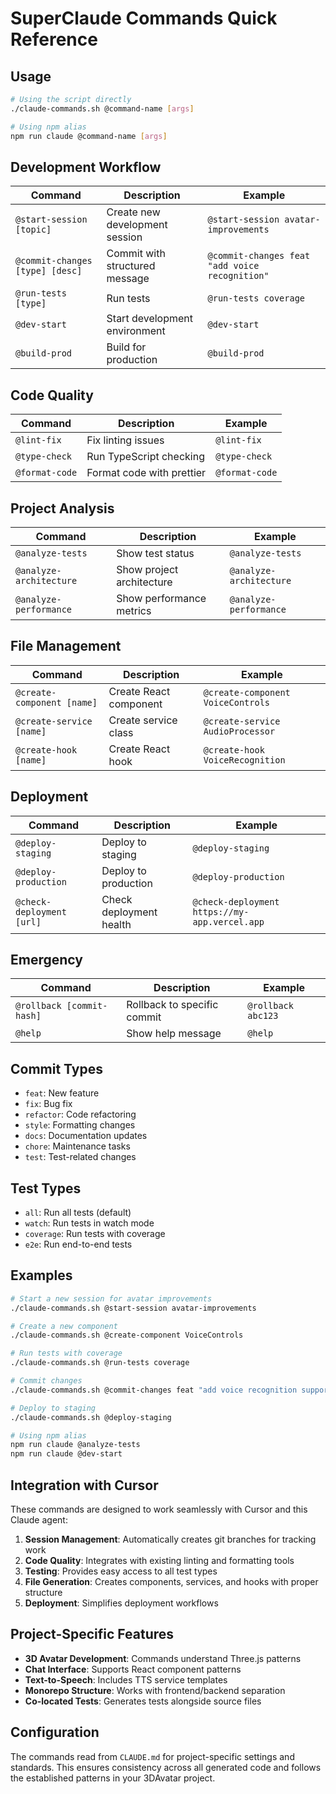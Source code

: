 # SuperClaude Commands Quick Reference

## Usage
```bash
# Using the script directly
./claude-commands.sh @command-name [args]

# Using npm alias
npm run claude @command-name [args]
```

## Development Workflow

| Command | Description | Example |
|---------|-------------|---------|
| `@start-session [topic]` | Create new development session | `@start-session avatar-improvements` |
| `@commit-changes [type] [desc]` | Commit with structured message | `@commit-changes feat "add voice recognition"` |
| `@run-tests [type]` | Run tests | `@run-tests coverage` |
| `@dev-start` | Start development environment | `@dev-start` |
| `@build-prod` | Build for production | `@build-prod` |

## Code Quality

| Command | Description | Example |
|---------|-------------|---------|
| `@lint-fix` | Fix linting issues | `@lint-fix` |
| `@type-check` | Run TypeScript checking | `@type-check` |
| `@format-code` | Format code with prettier | `@format-code` |

## Project Analysis

| Command | Description | Example |
|---------|-------------|---------|
| `@analyze-tests` | Show test status | `@analyze-tests` |
| `@analyze-architecture` | Show project architecture | `@analyze-architecture` |
| `@analyze-performance` | Show performance metrics | `@analyze-performance` |

## File Management

| Command | Description | Example |
|---------|-------------|---------|
| `@create-component [name]` | Create React component | `@create-component VoiceControls` |
| `@create-service [name]` | Create service class | `@create-service AudioProcessor` |
| `@create-hook [name]` | Create React hook | `@create-hook VoiceRecognition` |

## Deployment

| Command | Description | Example |
|---------|-------------|---------|
| `@deploy-staging` | Deploy to staging | `@deploy-staging` |
| `@deploy-production` | Deploy to production | `@deploy-production` |
| `@check-deployment [url]` | Check deployment health | `@check-deployment https://my-app.vercel.app` |

## Emergency

| Command | Description | Example |
|---------|-------------|---------|
| `@rollback [commit-hash]` | Rollback to specific commit | `@rollback abc123` |
| `@help` | Show help message | `@help` |

## Commit Types

- `feat`: New feature
- `fix`: Bug fix
- `refactor`: Code refactoring
- `style`: Formatting changes
- `docs`: Documentation updates
- `chore`: Maintenance tasks
- `test`: Test-related changes

## Test Types

- `all`: Run all tests (default)
- `watch`: Run tests in watch mode
- `coverage`: Run tests with coverage
- `e2e`: Run end-to-end tests

## Examples

```bash
# Start a new session for avatar improvements
./claude-commands.sh @start-session avatar-improvements

# Create a new component
./claude-commands.sh @create-component VoiceControls

# Run tests with coverage
./claude-commands.sh @run-tests coverage

# Commit changes
./claude-commands.sh @commit-changes feat "add voice recognition support"

# Deploy to staging
./claude-commands.sh @deploy-staging

# Using npm alias
npm run claude @analyze-tests
npm run claude @dev-start
```

## Integration with Cursor

These commands are designed to work seamlessly with Cursor and this Claude agent:

1. **Session Management**: Automatically creates git branches for tracking work
2. **Code Quality**: Integrates with existing linting and formatting tools
3. **Testing**: Provides easy access to all test types
4. **File Generation**: Creates components, services, and hooks with proper structure
5. **Deployment**: Simplifies deployment workflows

## Project-Specific Features

- **3D Avatar Development**: Commands understand Three.js patterns
- **Chat Interface**: Supports React component patterns
- **Text-to-Speech**: Includes TTS service templates
- **Monorepo Structure**: Works with frontend/backend separation
- **Co-located Tests**: Generates tests alongside source files

## Configuration

The commands read from `CLAUDE.md` for project-specific settings and standards. This ensures consistency across all generated code and follows the established patterns in your 3DAvatar project. 